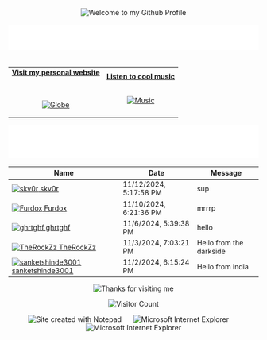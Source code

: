<!-- "Hero" Header -->
<div align="center">
  <img src="https://github.com/BrunnerLivio/brunnerlivio/blob/master/images/welcome.png?raw=true" style="max-width: 100%;" alt="Welcome to my Github Profile" />
  <br />
  <br />
  <img height="50" alt="My Name is Livio and I like Node.js" src="images/personal_note.svg" />
  <br />
  <br />

</div>

<!-- Social -->
<table width="100%" align="center">
<tr>
<td align="center">
<a href="https://brunnerliv.io">
<strong>Visit my personal website </strong>
<br />
<br />
<br />

<p>

<img alt="Globe" height="80" src="images/globe.gif">
</a>
</p>

</td>


<td align="center">
<a href="https://www.youtube.com/watch?v=3YxaaGgTQYM&ab_channel=EvanescenceVEVO">
<strong>Listen to cool music</strong>
<br />
<br />


<p>
<img height="100" alt="Music" src="images/music.gif"> 
</a>
</p>

</td>
</tr>
</table>

<div align="center">
<a href="https://github.com/BrunnerLivio/brunnerlivio/issues/62#issuecomment-new"><img src="images/guestbook.svg"></a> 
</div>

<!-- Guestbook -->
| Name | Date | Message |
|---|---|---|
| <a href="https://github.com/skv0r"><img width="24" src="https://avatars.githubusercontent.com/u/67966841?s=24&u=16194321d2693760c2b00590e0637e398aa758f1&v=4" alt="skv0r" /> skv0r</a> |11/12/2024, 5:17:58 PM|sup|
| <a href="https://github.com/Furdox"><img width="24" src="https://avatars.githubusercontent.com/u/65986892?s=24&u=450ad68846c5e30f99674d0ca7cb94c98ee6322d&v=4" alt="Furdox" /> Furdox</a> |11/10/2024, 6:21:36 PM|mrrrp|
| <a href="https://github.com/ghrtghf"><img width="24" src="https://avatars.githubusercontent.com/u/157476195?s=24&u=7cce61683cf7d7647c410ff11ce1186b1f47c1e1&v=4" alt="ghrtghf" /> ghrtghf</a> |11/6/2024, 5:39:38 PM|hello|
| <a href="https://github.com/TheRockZz"><img width="24" src="https://avatars.githubusercontent.com/u/6567802?s=24&v=4" alt="TheRockZz" /> TheRockZz</a> |11/3/2024, 7:03:21 PM|Hello from the darkside|
| <a href="https://github.com/sanketshinde3001"><img width="24" src="https://avatars.githubusercontent.com/u/126979961?s=24&u=d260bd67662c3cfceba666556fdfe8900be3c796&v=4" alt="sanketshinde3001" /> sanketshinde3001</a> |11/2/2024, 6:15:24 PM|Hello from india|
<!-- /Guestbook -->

<!-- Footer -->

<div align="center">

<img height="120" alt="Thanks for visiting me" width="100%" src="https://raw.githubusercontent.com/BrunnerLivio/brunnerlivio/master/images/marquee.svg" />
<br />

![Visitor Count](https://profile-counter.glitch.me/brunnerlivio/count.svg)


<img src="https://raw.githubusercontent.com/BrunnerLivio/brunnerlivio/master/images/notepad.gif" alt="Site created with Notepad" height="30" />
<!-- "margin-right: whatever;" -->
<span>&nbsp;&nbsp;&nbsp;&nbsp;</span>  
<img src="https://raw.githubusercontent.com/BrunnerLivio/brunnerlivio/master/images/ie_logo.gif" alt="Microsoft Internet Explorer" />
<span>&nbsp;&nbsp;&nbsp;&nbsp;</span>  
<img src="https://raw.githubusercontent.com/BrunnerLivio/brunnerlivio/master/images/noframes.gif" alt="Microsoft Internet Explorer" />

</div>
